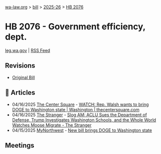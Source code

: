 [wa-law.org](/) > [bill](/bill/) > [2025-26](/bill/2025-26/) > [HB 2076](/bill/2025-26/hb/2076/)

# HB 2076 - Government efficiency, dept.
[leg.wa.gov](https://app.leg.wa.gov/billsummary?BillNumber=2076&Year=2025&Initiative=false) | [RSS Feed](./rss.xml)

## Revisions
* [Original Bill](1/)

## 📰 Articles
* 04/16/2025 [The Center Square](/org/the_center_square/) - [WATCH: Rep. Walsh wants to bring DOGE to Washington state | Washington | thecentersquare.com](https://www.thecentersquare.com/washington/article_b8bb2dd8-9d99-4f49-8d57-743ad8f86c16.html#:~:text=House%20Bill%202076)
* 04/16/2025 [The Stranger](/org/the_stranger/) - [Slog AM: ACLU Sues the Department of Defense, Trump Investigates Washington Schools, and the Whole World Watches Moose Migrate - The Stranger](https://www.thestranger.com/slog-am/2025/04/16/80015506/slog-am-aclu-sues-the-department-of-defense-trump-investigates-washington-schools-and-the-whole-world-watches-moose-migrate#:~:text=House%20Bill%202076)
* 04/15/2025 [MyNorthwest](/org/mynorthwest/) - [New bill brings DOGE to Washington state](https://mynorthwest.com/mynorthwest-politics/doge-washington/4075746#:~:text=House%20Bill%202076)

## Meetings